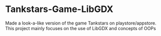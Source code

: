 # Tankstars-Game-LibGDX
Made a look-a-like version of the game Tankstars on playstore/appstore. This project mainly focuses on the use of LibGDX and concepts of OOPs
